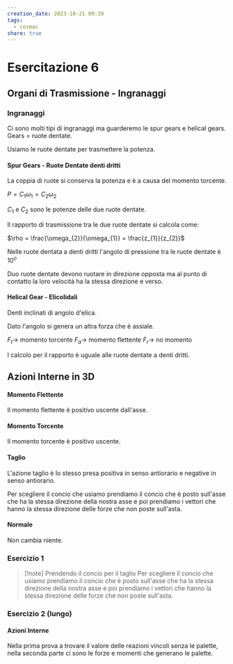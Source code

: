 ```yaml
---
creation_date: 2023-10-21 09:39
tags:
  - cosmac
share: true
---
```

# Esercitazione 6

## Organi di Trasmissione - Ingranaggi

### Ingranaggi

Ci sono molti tipi di ingranaggi ma guarderemo le spur gears e helical gears. Gears = ruote dentate.

Usiamo le ruote dentate per trasmettere la potenza.

#### Spur Gears - Ruote Dentate denti dritti

La coppia di ruote si conserva la potenza e è a causa del momento torcente.

$P = C_{1}\omega_{1} = C_{2}\omega_{2}$

$C_{1}$ e $C_{2}$ sono le potenze delle due ruote dentate.

Il rapporto di trasmissione tra le due ruote dentate si calcola come:

$\rho = \frac{\omega_{2}}{\omega_{1}} = \frac{z_{1}}{z_{2}}$

Nelle ruote dentata a denti dritti l'angolo di pressione tra le ruote dentate è 10$^{o}$

<!Diagramma angolo di pressione>

Duo ruote dentate devono ruotare in direzione opposta ma al punto di contatto la loro velocità ha la stessa direzione e verso.

<!Diagramma ruote interagenti>

#### Helical Gear - Elicolidali

Denti inclinati di angolo d'elica.

Dato l'angolo si genera un altra forza che è assiale.

<!Diagramma ruote dentate elicoidale>

$F_{t} \to$ momento torcente
$F_{a} \to$ momento flettente
$F_{r} \to$ no momento

I calcolo per il rapporto è uguale alle ruote dentate a denti dritti.

## Azioni Interne in 3D

#### Momento Flettente

Il momento flettente è positivo uscente dall'asse.

<!Diagramma momento flettente>

#### Momento Torcente

Il momento torcente è positivo uscente.

<!Diagramma momento torcente>


#### Taglio

L'azione taglio è lo stesso presa positiva in senso antiorario e negative in senso antiorario.

<!Diagramma conci taglio>

Per scegliere il concio che usiamo prendiamo il concio che è posto sull'asse che ha la stessa direzione della nostra asse e poi prendiamo i vettori che hanno la stessa direzione delle forze che non poste sull'asta.

<!Diagramma esempio di taglio>

#### Normale

Non cambia niente.

### Esercizio 1

<!Diagramma esercizio 1>

> [!note] Prendendo il concio per il taglio
> Per scegliere il concio che usiamo prendiamo il concio che è posto sull'asse che ha la stessa direzione della nostra asse e poi prendiamo i vettori che hanno la stessa direzione delle forze che non poste sull'asta.
> 

### Esercizio 2 (lungo)


<!Diagramma forze esterne>

#### Azioni Interne

<!Diagramma azioni interne>

<!Diagramma azioni interne e  grafici>

Nella prima prova a trovare il valore delle reazioni vincoli senza le palette, nella seconda parte ci sono le forze e momenti che generano le palette.




